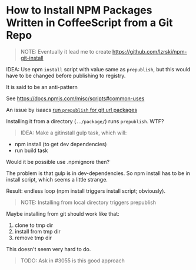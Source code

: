 # How to Install NPM Packages Written in CoffeeScript from a Git Repo

> NOTE: Eventually it lead me to create https://github.com/lzrski/npm-git-install

IDEA: Use npm `install` script with value same as `prepublish`, but this would have to be changed before publishing to registry.

It is said to be an anti-pattern

See https://docs.npmjs.com/misc/scripts#common-uses

An issue by isaacs [run `prepublish` for git url packages][npm-npm-3055]

Installing it from a directory (`../package/`) runs `prepublish`. WTF?

> IDEA: Make a gitinstall gulp task, which will:

* npm install (to get dev dependencies)
* run build task

Would it be possible use .npmignore then?

The problem is that gulp is in dev-dependencies. So npm install has to be in install script, which seems a little strange.

Result: endless loop (npm install triggers install script; obviously).

> NOTE: Installing from local directory triggers prepublish

Maybe installing from git should work like that:

1. clone to tmp dir
2. install from tmp dir
3. remove tmp dir

This doesn't seem very hard to do.

> TODO: Ask in #3055 is this good approach

[npm-npm-3055]: https://github.com/npm/npm/issues/3055
